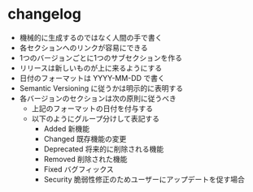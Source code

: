 # changelog

* 機械的に生成するのではなく人間の手で書く
* 各セクションへのリンクが容易にできる
* 1つのバージョンごとに1つのサブセクションを作る
* リリースは新しいものが上に来るようにする
* 日付のフォーマットは YYYY-MM-DD で書く
* Semantic Versioning に従うかは明示的に表明する
* 各バージョンのセクションは次の原則に従うべき
    * 上記のフォーマットの日付を付与する
    * 以下のようにグループ分けして表記する
        * Added 新機能
        * Changed 既存機能の変更
        * Deprecated 将来的に削除される機能
        * Removed 削除された機能
        * Fixed バグフィックス
        * Security 脆弱性修正のためユーザーにアップデートを促す場合
